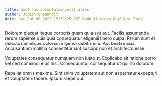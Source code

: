 ```yaml
---
title: amet eos voluptatem velit alias
author: Judith Greenholt
date: Sat Jul 09 2022 15:51:25 GMT-0400 (Eastern Daylight Time)
---
```

Dolorem placeat itaque corporis quam quia sint aut. Facilis assumenda rerum sapiente quis quia consequatur eligendi libero culpa. Rerum sunt et delectus similique dolorem eligendi debitis iure. Aut beatae eius. Accusantium mollitia consectetur sint suscipit non et architecto esse.

 Voluptates consequatur numquam non iusto at. Explicabo sit ratione porro vel sed commodi eius nisi. Consequuntur consequatur ut qui illo dolorum.

 Repellat omnis maxime. Sint enim voluptatem aut non aspernatur excepturi et voluptatem facere. Ipsum saepe qui.